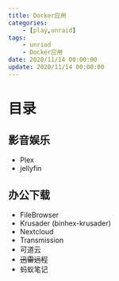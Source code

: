 ```yaml
---
title: Docker应用
categories: 
	- [play,unraid]
tags:
	- unriad
	- Docker应用
date: 2020/11/14 00:00:00
update: 2020/11/14 00:00:00
---
```


# 目录

## 影音娱乐

- Plex
- jellyfin

## 办公下载

- FileBrowser
- Krusader (binhex-krusader)
- Nextcloud
- Transmission
- 可道云
- ~~迅雷远程~~
- 蚂蚁笔记





